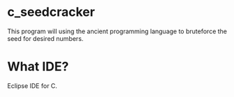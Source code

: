 # c_seedcracker
This program will using the ancient programming language to bruteforce the seed for desired numbers.

# What IDE?
Eclipse IDE for C.
